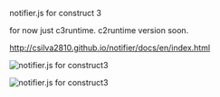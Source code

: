 notifier.js for construct 3

for now just c3runtime. c2runtime version soon.

http://csilva2810.github.io/notifier/docs/en/index.html


![notifier.js for construct3](https://i.imgur.com/ng8MLFV.png)

![notifier.js for construct3](https://i.imgur.com/4KqAFCN.png)
